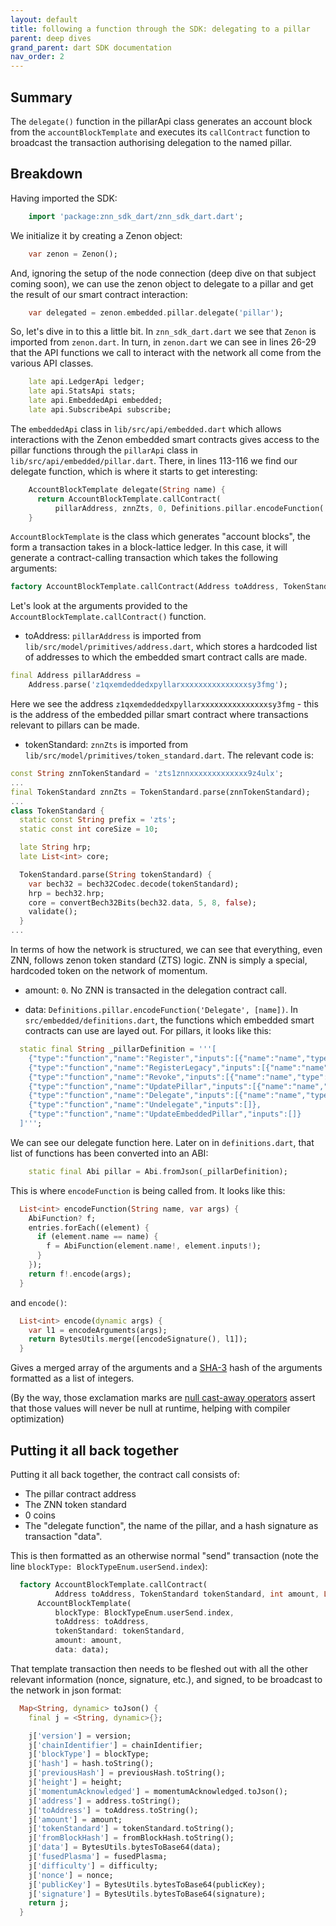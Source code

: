 ```yaml
---
layout: default
title: following a function through the SDK: delegating to a pillar
parent: deep dives
grand_parent: dart SDK documentation
nav_order: 2
---
```

## Summary

The `delegate()` function in the pillarApi class generates an account block from the `accountBlockTemplate` and executes its `callContract` function to broadcast the transaction authorising delegation to the named pillar.

## Breakdown

Having imported the SDK:

```dart
    import 'package:znn_sdk_dart/znn_sdk_dart.dart';
```

We initialize it by creating a Zenon object:

```dart
    var zenon = Zenon();
```

And, ignoring the setup of the node connection (deep dive on that subject coming soon), we can use the zenon object to delegate to a pillar and get the result of our smart contract interaction:

```dart
    var delegated = zenon.embedded.pillar.delegate('pillar');
```

So, let's dive in to this a little bit. In `znn_sdk_dart.dart` we see that `Zenon` is imported from `zenon.dart`. In turn, in `zenon.dart` we can see in lines 26-29 that the API functions we call to interact with the network all come from the various API classes.

```dart
    late api.LedgerApi ledger;
    late api.StatsApi stats;
    late api.EmbeddedApi embedded;
    late api.SubscribeApi subscribe;
```

The `embeddedApi` class in `lib/src/api/embedded.dart` which allows interactions with the Zenon embedded smart contracts gives access to the pillar functions through the `pillarApi` class in `lib/src/api/embedded/pillar.dart`. There, in lines 113-116 we find our delegate function, which is where it starts to get interesting:

```dart
    AccountBlockTemplate delegate(String name) {
      return AccountBlockTemplate.callContract(
          pillarAddress, znnZts, 0, Definitions.pillar.encodeFunction('Delegate', [name]));
    }
```

`AccountBlockTemplate` is the class which generates "account blocks", the form a transaction takes in a block-lattice ledger. In this case, it will generate a contract-calling transaction which takes the following arguments:

```dart
factory AccountBlockTemplate.callContract(Address toAddress, TokenStandard tokenStandard, int amount, List<int> data)
```


Let's look at the arguments provided to the `AccountBlockTemplate.callContract()` function.

- toAddress: `pillarAddress` is imported from `lib/src/model/primitives/address.dart`, which stores a hardcoded list of addresses to which the embedded smart contract calls are made.

```dart
final Address pillarAddress =
    Address.parse('z1qxemdeddedxpyllarxxxxxxxxxxxxxxxsy3fmg');
```

Here we see the address `z1qxemdeddedxpyllarxxxxxxxxxxxxxxxsy3fmg` - this is the address of the embedded pillar smart contract where transactions relevant to pillars can be made.


- tokenStandard: `znnZts` is imported from `lib/src/model/primitives/token_standard.dart`. The relevant code is:

```dart
const String znnTokenStandard = 'zts1znnxxxxxxxxxxxxx9z4ulx';
...
final TokenStandard znnZts = TokenStandard.parse(znnTokenStandard);
...
class TokenStandard {
  static const String prefix = 'zts';
  static const int coreSize = 10;

  late String hrp;
  late List<int> core;

  TokenStandard.parse(String tokenStandard) {
    var bech32 = bech32Codec.decode(tokenStandard);
    hrp = bech32.hrp;
    core = convertBech32Bits(bech32.data, 5, 8, false);
    validate();
  }
...
```

In terms of how the network is structured, we can see that everything, even ZNN, follows zenon token standard (ZTS) logic. ZNN is simply a special, hardcoded token on the network of momentum. 

- amount: `0`. No ZNN is transacted in the delegation contract call.

- data: `Definitions.pillar.encodeFunction('Delegate', [name])`. In `src/embedded/definitions.dart`, the functions which embedded smart contracts can use are layed out. For pillars, it looks like this:

```dart
  static final String _pillarDefinition = '''[
    {"type":"function","name":"Register","inputs":[{"name":"name","type":"string"},{"name":"producerAddress","type":"address"},{"name":"rewardAddress","type":"address"},{"name":"giveBlockRewardPercentage","type":"uint8"},{"name":"giveDelegateRewardPercentage","type":"uint8"}]},
    {"type":"function","name":"RegisterLegacy","inputs":[{"name":"name","type":"string"},{"name":"producerAddress","type":"address"},{"name":"rewardAddress","type":"address"},{"name":"giveBlockRewardPercentage","type":"uint8"},{"name":"giveDelegateRewardPercentage","type":"uint8"},{"name":"publicKey","type":"string"},{"name":"signature","type":"string"}]},
    {"type":"function","name":"Revoke","inputs":[{"name":"name","type":"string"}]},
    {"type":"function","name":"UpdatePillar","inputs":[{"name":"name","type":"string"},{"name":"producerAddress","type":"address"},{"name":"rewardAddress","type":"address"},{"name":"giveBlockRewardPercentage","type":"uint8"},{"name":"giveDelegateRewardPercentage","type":"uint8"}]},
    {"type":"function","name":"Delegate","inputs":[{"name":"name","type":"string"}]},
    {"type":"function","name":"Undelegate","inputs":[]},
    {"type":"function","name":"UpdateEmbeddedPillar","inputs":[]}
  ]''';
```

We can see our delegate function here. Later on in `definitions.dart`, that list of functions has been converted into an ABI:

```dart
    static final Abi pillar = Abi.fromJson(_pillarDefinition);
```

This is where `encodeFunction` is being called from. It looks like this:

```dart
  List<int> encodeFunction(String name, var args) {
    AbiFunction? f;
    entries.forEach((element) {
      if (element.name == name) {
        f = AbiFunction(element.name!, element.inputs!);
      }
    });
    return f!.encode(args);
  }
```
and `encode()`:
```dart
  List<int> encode(dynamic args) {
    var l1 = encodeArguments(args);
    return BytesUtils.merge([encodeSignature(), l1]);
  }
```
Gives a merged array of the arguments and a [SHA-3](https://en.wikipedia.org/wiki/SHA-3) hash of the arguments formatted as a list of integers. 

(By the way, those exclamation marks are [null cast-away operators](https://dart.dev/null-safety/understanding-null-safety#null-assertion-operator) assert that those values will never be null at runtime, helping with compiler optimization)

## Putting it all back together

Putting it all back together, the contract call consists of:
- The pillar contract address
- The ZNN token standard
- 0 coins
- The "delegate function", the name of the pillar, and a hash signature as transaction "data".

This is then formatted as an otherwise normal "send" transaction (note the line `blockType: BlockTypeEnum.userSend.index`):

```dart
  factory AccountBlockTemplate.callContract(
          Address toAddress, TokenStandard tokenStandard, int amount, List<int> data) =>
      AccountBlockTemplate(
          blockType: BlockTypeEnum.userSend.index,
          toAddress: toAddress,
          tokenStandard: tokenStandard,
          amount: amount,
          data: data);
```

That template transaction then needs to be fleshed out with all the other relevant information (nonce, signature, etc.), and signed, to be broadcast to the network in json format:

```dart
  Map<String, dynamic> toJson() {
    final j = <String, dynamic>{};

    j['version'] = version;
    j['chainIdentifier'] = chainIdentifier;
    j['blockType'] = blockType;
    j['hash'] = hash.toString();
    j['previousHash'] = previousHash.toString();
    j['height'] = height;
    j['momentumAcknowledged'] = momentumAcknowledged.toJson();
    j['address'] = address.toString();
    j['toAddress'] = toAddress.toString();
    j['amount'] = amount;
    j['tokenStandard'] = tokenStandard.toString();
    j['fromBlockHash'] = fromBlockHash.toString();
    j['data'] = BytesUtils.bytesToBase64(data);
    j['fusedPlasma'] = fusedPlasma;
    j['difficulty'] = difficulty;
    j['nonce'] = nonce;
    j['publicKey'] = BytesUtils.bytesToBase64(publicKey);
    j['signature'] = BytesUtils.bytesToBase64(signature);
    return j;
  }
```
